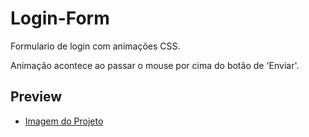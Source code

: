 # Login-Form
 Formulario de login com animações CSS.
 
 Animação acontece ao passar o mouse por cima
 do botão de 'Enviar'.

## Preview 

* [Imagem do Projeto]([https://www.devmedia.com.br/guia/css/38149](https://github.com/CarlosDev0410/Login-Form/commit/3c791509c7ec828f2614bbdeb40a5311eb95a526))
